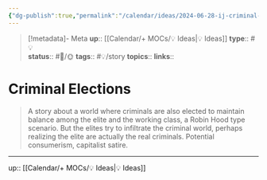 ```yaml
---
{"dg-publish":true,"permalink":"/calendar/ideas/2024-06-28-ij-criminal-elections/","title":"Criminal Elections"}
---
```


> [!metadata]- Meta
> **up**:: [[Calendar/+ MOCs/💡 Ideas\|💡 Ideas]]
> **type**:: #💡  
> **status**:: #📝/🌞
> **tags**:: #💡/story
> **topics**:: 
> **links**::

# Criminal Elections

> A story about a world where criminals are also elected to maintain balance among the elite and the working class, a Robin Hood type scenario. But the elites try to infiltrate the criminal world, perhaps realizing the elite are actually the real criminals. Potential consumerism, capitalist satire.



---
up:: [[Calendar/+ MOCs/💡 Ideas\|💡 Ideas]]

